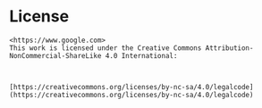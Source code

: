 # License
    <https://www.google.com>
    This work is licensed under the Creative Commons Attribution-NonCommercial-ShareLike 4.0 International: 
    


    [https://creativecommons.org/licenses/by-nc-sa/4.0/legalcode](https://creativecommons.org/licenses/by-nc-sa/4.0/legalcode)
    

